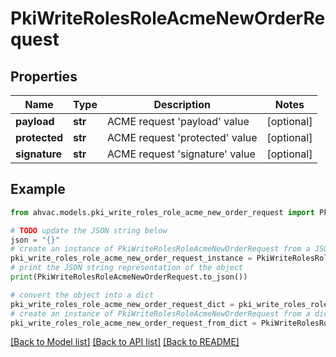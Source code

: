 # PkiWriteRolesRoleAcmeNewOrderRequest


## Properties

Name | Type | Description | Notes
------------ | ------------- | ------------- | -------------
**payload** | **str** | ACME request &#39;payload&#39; value | [optional] 
**protected** | **str** | ACME request &#39;protected&#39; value | [optional] 
**signature** | **str** | ACME request &#39;signature&#39; value | [optional] 

## Example

```python
from ahvac.models.pki_write_roles_role_acme_new_order_request import PkiWriteRolesRoleAcmeNewOrderRequest

# TODO update the JSON string below
json = "{}"
# create an instance of PkiWriteRolesRoleAcmeNewOrderRequest from a JSON string
pki_write_roles_role_acme_new_order_request_instance = PkiWriteRolesRoleAcmeNewOrderRequest.from_json(json)
# print the JSON string representation of the object
print(PkiWriteRolesRoleAcmeNewOrderRequest.to_json())

# convert the object into a dict
pki_write_roles_role_acme_new_order_request_dict = pki_write_roles_role_acme_new_order_request_instance.to_dict()
# create an instance of PkiWriteRolesRoleAcmeNewOrderRequest from a dict
pki_write_roles_role_acme_new_order_request_from_dict = PkiWriteRolesRoleAcmeNewOrderRequest.from_dict(pki_write_roles_role_acme_new_order_request_dict)
```
[[Back to Model list]](../README.md#documentation-for-models) [[Back to API list]](../README.md#documentation-for-api-endpoints) [[Back to README]](../README.md)


